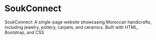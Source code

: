 # SoukConnect
SoukConnect: A single-page website showcasing Moroccan handicrafts, including jewelry, pottery, carpets, and ceramics. Built with HTML, Bootstrap, and CSS
